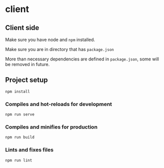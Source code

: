 # client

## Client side

Make sure you have node and `npm` installed.

Make sure you are in directory that has `package.json`

More than necessary dependencies are defined in `package.json`, some will be removed in future.

## Project setup
```
npm install
```

### Compiles and hot-reloads for development
```
npm run serve
```

### Compiles and minifies for production
```
npm run build
```

### Lints and fixes files
```
npm run lint
```
